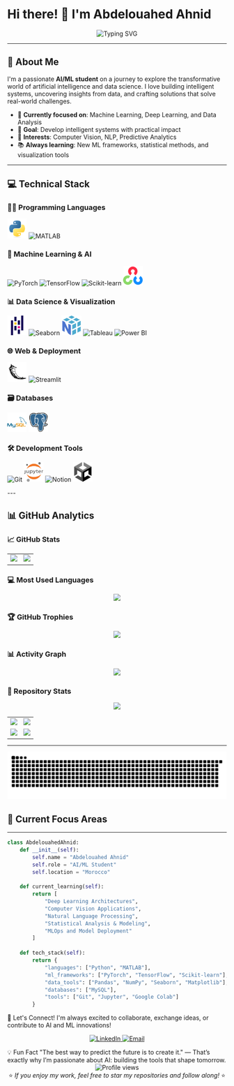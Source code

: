 # Hi there! 👋 I'm Abdelouahed Ahnid

<div align="center">
  <img src="https://readme-typing-svg.herokuapp.com?font=Fira+Code&pause=1000&color=2E9EF7&center=true&vCenter=true&width=435&lines=AI%2FML+Student;Data+Science+Enthusiast;Machine+Learning+Explorer;Intelligent+Systems+Developer" alt="Typing SVG" />
</div>

---

## 🚀 About Me

I'm a passionate **AI/ML student** on a journey to explore the transformative world of artificial intelligence and data science. I love building intelligent systems, uncovering insights from data, and crafting solutions that solve real-world challenges.

- 🔬 **Currently focused on**: Machine Learning, Deep Learning, and Data Analysis  
- 🎯 **Goal**: Develop intelligent systems with practical impact  
- 🌟 **Interests**: Computer Vision, NLP, Predictive Analytics  
- 📚 **Always learning**: New ML frameworks, statistical methods, and visualization tools  

---

## 💻 Technical Stack

### 👨‍💻 Programming Languages
<p align="left">
  <img src="https://raw.githubusercontent.com/devicons/devicon/master/icons/python/python-original.svg" alt="Python" width="45" height="45" title="Python"/>
  <img src="https://upload.wikimedia.org/wikipedia/commons/2/21/Matlab_Logo.png" alt="MATLAB" width="45" height="45" title="MATLAB"/>
</p>

### 🧠 Machine Learning & AI
<p align="left">
  <img src="https://www.vectorlogo.zone/logos/pytorch/pytorch-icon.svg" alt="PyTorch" width="45" height="45" title="PyTorch"/>
  <img src="https://www.vectorlogo.zone/logos/tensorflow/tensorflow-icon.svg" alt="TensorFlow" width="45" height="45" title="TensorFlow"/>
  <img src="https://upload.wikimedia.org/wikipedia/commons/0/05/Scikit_learn_logo_small.svg" alt="Scikit-learn" width="45" height="45" title="Scikit-learn"/>
  <img src="https://raw.githubusercontent.com/devicons/devicon/master/icons/opencv/opencv-original.svg" alt="OpenCV" width="45" height="45" title="OpenCV"/>
</p>

### 📊 Data Science & Visualization
<p align="left">
  <img src="https://raw.githubusercontent.com/devicons/devicon/master/icons/pandas/pandas-original.svg" alt="Pandas" width="45" height="45" title="Pandas"/>
  <img src="https://seaborn.pydata.org/_images/logo-mark-lightbg.svg" alt="Seaborn" width="45" height="45" title="Seaborn"/>
  <img src="https://raw.githubusercontent.com/devicons/devicon/master/icons/numpy/numpy-original.svg" alt="NumPy" width="45" height="45" title="NumPy"/>
  <img src="https://www.vectorlogo.zone/logos/tableau/tableau-icon.svg" alt="Tableau" width="45" height="45" title="Tableau"/>
  <img src="https://upload.wikimedia.org/wikipedia/commons/c/cf/New_Power_BI_Logo.svg" alt="Power BI" width="45" height="45" title="Power BI"/>
</p>

### 🌐 Web & Deployment
<p align="left">
  <img src="https://raw.githubusercontent.com/devicons/devicon/master/icons/flask/flask-original.svg" alt="Flask" width="45" height="45" title="Flask"/>
  <img src="https://streamlit.io/images/brand/streamlit-mark-color.svg" alt="Streamlit" width="45" height="45" title="Streamlit"/>
</p>

### 🗃️ Databases
<p align="left">
  <img src="https://raw.githubusercontent.com/devicons/devicon/master/icons/mysql/mysql-original-wordmark.svg" alt="MySQL" width="45" height="45" title="MySQL"/>
  <img src="https://raw.githubusercontent.com/devicons/devicon/master/icons/postgresql/postgresql-original.svg" alt="PostgreSQL" width="45" height="45" title="PostgreSQL"/>
</p>

### 🛠️ Development Tools
<p align="left">
  <img src="https://www.vectorlogo.zone/logos/git-scm/git-scm-icon.svg" alt="Git" width="45" height="45" title="Git"/>
  <img src="https://raw.githubusercontent.com/devicons/devicon/master/icons/jupyter/jupyter-original-wordmark.svg" alt="Jupyter" width="45" height="45" title="Jupyter"/>
  <img src="https://upload.wikimedia.org/wikipedia/commons/e/e9/Notion-logo.svg" alt="Notion" width="45" height="45" title="Notion"/>
  <img src="https://raw.githubusercontent.com/devicons/devicon/master/icons/unity/unity-original.svg" alt="Unity" width="45" height="45" title="Unity"/>
</p>
---

## 📊 GitHub Analytics

### 📈 GitHub Stats
<div align="center">
  <table>
    <tr>
      <td><img src="https://github-readme-stats.vercel.app/api?username=ahnidabdo1&show_icons=true&theme=tokyonight&include_all_commits=true&count_private=true&hide_border=true" /></td>
      <td><img src="https://github-readme-streak-stats.herokuapp.com/?user=ahnidabdo1&theme=tokyonight&hide_border=true" /></td>
    </tr>
  </table>
</div>

### 💻 Most Used Languages
<div align="center">
  <img src="https://github-readme-stats.vercel.app/api/top-langs/?username=ahnidabdo1&layout=compact&theme=tokyonight&hide_border=true&langs_count=10" />
</div>

### 🏆 GitHub Trophies
<div align="center">
  <img src="https://github-profile-trophy.vercel.app/?username=ahnidabdo1&theme=tokyonight&no-frame=true&no-bg=false&margin-w=4&row=1" />
</div>

### 📊 Activity Graph
<div align="center">
  <img src="https://github-readme-activity-graph.vercel.app/graph?username=ahnidabdo1&theme=tokyo-night&hide_border=true" />
</div>

### 💼 Repository Stats
<div align="center">
  <img src="https://github-profile-summary-cards.vercel.app/api/cards/profile-details?username=ahnidabdo1&theme=tokyonight" />
</div>
<div align="center">
  <table>
    <tr>
      <td><img src="https://github-profile-summary-cards.vercel.app/api/cards/repos-per-language?username=ahnidabdo1&theme=tokyonight" /></td>
      <td><img src="https://github-profile-summary-cards.vercel.app/api/cards/most-commit-language?username=ahnidabdo1&theme=tokyonight" /></td>
    </tr>
    <tr>
      <td><img src="https://github-profile-summary-cards.vercel.app/api/cards/stats?username=ahnidabdo1&theme=tokyonight" /></td>
      <td><img src="https://github-profile-summary-cards.vercel.app/api/cards/productive-time?username=ahnidabdo1&theme=tokyonight&utc_offset=0" /></td>
    </tr>
  </table>
</div>

---
<p align="center">
<img src="https://raw.githubusercontent.com/xdweeb/xdweeb/output/snake.svg" alt="Snake animation" />
</p>

###
## 🎯 Current Focus Areas

---
```python
class AbdelouahedAhnid:
    def __init__(self):
        self.name = "Abdelouahed Ahnid"
        self.role = "AI/ML Student"
        self.location = "Morocco"

    def current_learning(self):
        return [
            "Deep Learning Architectures",
            "Computer Vision Applications",
            "Natural Language Processing",
            "Statistical Analysis & Modeling",
            "MLOps and Model Deployment"
        ]

    def tech_stack(self):
        return {
            "languages": ["Python", "MATLAB"],
            "ml_frameworks": ["PyTorch", "TensorFlow", "Scikit-learn"],
            "data_tools": ["Pandas", "NumPy", "Seaborn", "Matplotlib"],
            "databases": ["MySQL"],
            "tools": ["Git", "Jupyter", "Google Colab"]
        }
```
🤝 Let's Connect!
I'm always excited to collaborate, exchange ideas, or contribute to AI and ML innovations!

<p align="center"> <a href="https://linkedin.com/in/abdelouahed-ahnid" target="_blank"> <img src="https://img.shields.io/badge/LinkedIn-0077B5?style=for-the-badge&logo=linkedin&logoColor=white" alt="LinkedIn"/> </a> <a href="mailto:ahnidabdelouahed@gmail.com"> <img src="https://img.shields.io/badge/Email-D14836?style=for-the-badge&logo=gmail&logoColor=white" alt="Email"/> </a> </p>
💡 Fun Fact
"The best way to predict the future is to create it."
— That’s exactly why I’m passionate about AI: building the tools that shape tomorrow.

<div align="center"> <img src="https://komarev.com/ghpvc/?username=ahnidabdo1&color=blueviolet&style=flat-square&label=Profile+Views" alt="Profile views"/> </div> <div align="center"> ⭐ <i>If you enjoy my work, feel free to star my repositories and follow along!</i> ⭐ </div>
